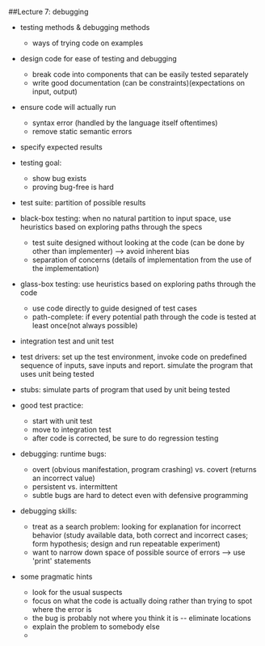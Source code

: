 ##Lecture 7: debugging

* testing methods & debugging methods
	* ways of trying code on examples
	
* design code for ease of testing and debugging
	* break code into components that can be easily tested separately
	* write good documentation (can be constraints)(expectations on input, output)

* ensure code will actually run
	* syntax error (handled by the language itself oftentimes)
	* remove static semantic errors
* specify expected results

* testing goal:
	* show bug exists
	* proving bug-free is hard
* test suite: partition of possible results
* black-box testing: when no natural partition to input space, use heuristics based on exploring paths through the specs
	* test suite designed without looking at the code (can be done by other than implementer) --> avoid inherent bias
	* separation of concerns (details of implementation from the use of the implementation)
	
	
* glass-box testing: use heuristics based on exploring paths through the code
	* use code directly to guide designed of test cases
	* path-complete: if every potential path through the code is tested at least once(not always possible)
* integration test and unit test
* test drivers: set up the test environment, invoke code on predefined sequence of inputs, save inputs and report. simulate the program that uses unit being tested
* stubs: simulate parts of program that used by unit being tested
* good test practice: 
	* start with unit test
	* move to integration test
	* after code is corrected, be sure to do regression testing
	
* debugging: runtime bugs: 
	* overt (obvious manifestation, program crashing) vs. covert (returns an incorrect value)
	* persistent vs. intermittent
	* subtle bugs are hard to detect even with defensive programming
	
* debugging skills:
	* treat as a search problem: looking for explanation for incorrect behavior (study available data, both correct and incorrect cases; form hypothesis; design and run repeatable experiment)
	* want to narrow down space of possible source of errors --> use 'print' statements

* some pragmatic hints
	* look for the usual suspects
	* focus on what the code is actually doing rather than trying to spot where the error is
	* the bug is probably not where you think it is -- eliminate locations
	* explain the problem to somebody else
	* 
	
